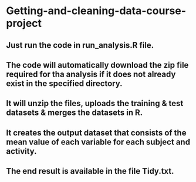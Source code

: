# Getting-and-cleaning-data-course-project

## Just run the code in run_analysis.R file.
## The code will automatically download the zip file required for tha analysis if it does not already exist in the specified directory.
## It will unzip the files, uploads the training & test datasets & merges the datasets in R.
## It creates the output dataset that consists of the mean value of each variable for each subject and activity.
## The end result is available in the file Tidy.txt.
